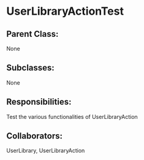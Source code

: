 # UserLibraryActionTest

## Parent Class:
None

## Subclasses:
None

## Responsibilities:
Test the various functionalities of UserLibraryAction

## Collaborators:
UserLibrary, UserLibraryAction